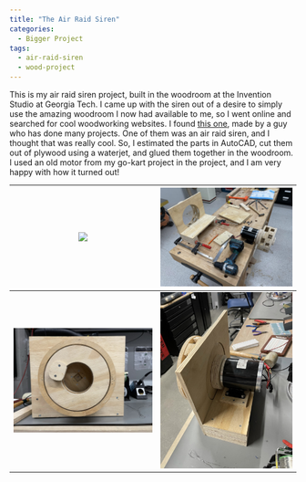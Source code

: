 ```yaml
---
title: "The Air Raid Siren"
categories:
  - Bigger Project
tags:
  - air-raid-siren
  - wood-project
---
```


This is my air raid siren project, built in the woodroom at the Invention Studio at Georgia Tech. I came up with the siren out of a desire to simply use the amazing woodroom I now had available to me, so I went online and searched for cool woodworking websites. I found [this one](https://woodgears.ca/machines.html), made by a guy who has done many projects. One of them was an air raid siren, and I thought that was really cool. So, I estimated the parts in AutoCAD, cut them out of plywood using a waterjet, and glued them together in the woodroom. I used an old motor from my go-kart project in the project, and I am very happy with how it turned out!

| <a href="https://youtu.be/6DojHYXntNY"><img src="/assets/video/SirenMaxoutThumbnail.PNG"></a> | <img src="/assets/images/AirRaidInProcess.JPEG"> |
| :---: | :---: |
| <img src="/assets/images/AirRaidFront.JPEG">  | <img src="/assets/images/AirRaidBack.JPEG">  |

